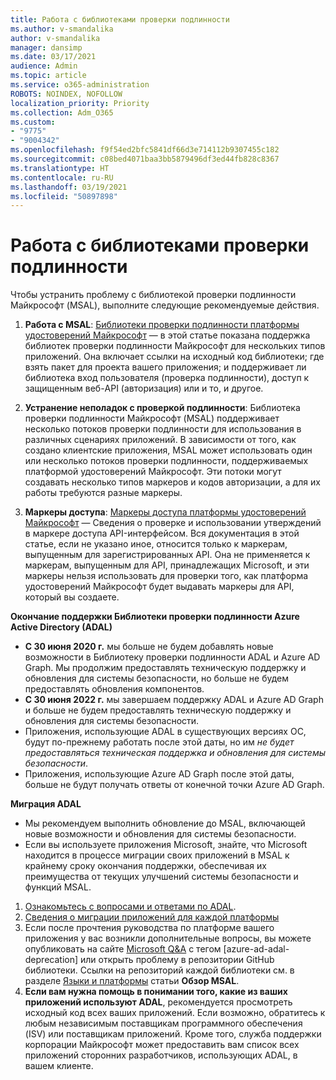 ```yaml
---
title: Работа с библиотеками проверки подлинности
ms.author: v-smandalika
author: v-smandalika
manager: dansimp
ms.date: 03/17/2021
audience: Admin
ms.topic: article
ms.service: o365-administration
ROBOTS: NOINDEX, NOFOLLOW
localization_priority: Priority
ms.collection: Adm_O365
ms.custom:
- "9775"
- "9004342"
ms.openlocfilehash: f9f54ed2bfc5841df66d3e714112b9307455c182
ms.sourcegitcommit: c08bed4071baa3bb5879496df3ed44fb828c8367
ms.translationtype: HT
ms.contentlocale: ru-RU
ms.lasthandoff: 03/19/2021
ms.locfileid: "50897898"
---
```

# <a name="working-with-authentication-libraries"></a>Работа с библиотеками проверки подлинности

Чтобы устранить проблему с библиотекой проверки подлинности Майкрософт (MSAL), выполните следующие рекомендуемые действия.

1. **Работа с MSAL**: [Библиотеки проверки подлинности платформы удостоверений Майкрософт](https://docs.microsoft.com/azure/active-directory/develop/reference-v2-libraries) — в этой статье показана поддержка библиотек проверки подлинности Майкрософт для нескольких типов приложений. Она включает ссылки на исходный код библиотеки; где взять пакет для проекта вашего приложения; и поддерживает ли библиотека вход пользователя (проверка подлинности), доступ к защищенным веб-API (авторизация) или и то, и другое.

2. **Устранение неполадок с проверкой подлинности**: Библиотека проверки подлинности Майкрософт (MSAL) поддерживает несколько потоков проверки подлинности для использования в различных сценариях приложений. В зависимости от того, как создано клиентские приложения, MSAL может использовать один или несколько потоков проверки подлинности, поддерживаемых платформой удостоверений Майкрософт. Эти потоки могут создавать несколько типов маркеров и кодов авторизации, а для их работы требуются разные маркеры.

3. **Маркеры доступа**: [Маркеры доступа платформы удостоверений Майкрософт](https://docs.microsoft.com/azure/active-directory/develop/access-tokens) — Сведения о проверке и использовании утверждений в маркере доступа API-интерфейсом. Вся документация в этой статье, если не указано иное, относится только к маркерам, выпущенным для зарегистрированных API. Она не применяется к маркерам, выпущенным для API, принадлежащих Microsoft, и эти маркеры нельзя использовать для проверки того, как платформа удостоверений Майкрософт будет выдавать маркеры для API, который вы создаете.

**Окончание поддержки Библиотеки проверки подлинности Azure Active Directory (ADAL)**

- **С 30 июня 2020 г.** мы больше не будем добавлять новые возможности в Библиотеку проверки подлинности ADAL и Azure AD Graph. Мы продолжим предоставлять техническую поддержку и обновления для системы безопасности, но больше не будем предоставлять обновления компонентов.
- **С 30 июня 2022 г.** мы завершаем поддержку ADAL и Azure AD Graph и больше не будем предоставлять техническую поддержку и обновления для системы безопасности.
- Приложения, использующие ADAL в существующих версиях ОС, будут по-прежнему работать после этой даты, но им *не будет предоставляться техническая поддержка и обновления для системы безопасности*.
- Приложения, использующие Azure AD Graph после этой даты, больше не будут получать ответы от конечной точки Azure AD Graph.

**Миграция ADAL**

- Мы рекомендуем выполнить обновление до MSAL, включающей новые возможности и обновления для системы безопасности.
- Если вы используете приложения Microsoft, знайте, что Microsoft находится в процессе миграции своих приложений в MSAL к крайнему сроку окончания поддержки, обеспечивая их преимущества от текущих улучшений системы безопасности и функций MSAL.

1. [Ознакомьтесь с вопросами и ответами по ADAL](https://docs.microsoft.com/azure/active-directory/develop/msal-migration#frequently-asked-questions-faq).
2. [Сведения о миграции приложений для каждой платформы](https://docs.microsoft.com/azure/active-directory/develop/msal-migration#migration-guidance)
3. Если после прочтения руководства по платформе вашего приложения у вас возникли дополнительные вопросы, вы можете опубликовать на сайте [Microsoft Q&A](https://docs.microsoft.com/answers/topics/azure-ad-adal-deprecation.html) с тегом [azure-ad-adal-deprecation] или открыть проблему в репозитории GitHub библиотеки. Ссылки на репозиторий каждой библиотеки см. в разделе [Языки и платформы](https://docs.microsoft.com/azure/active-directory/develop/msal-overview#languages-and-frameworks) статьи **Обзор MSAL**.
4. **Если вам нужна помощь в понимании того, какие из ваших приложений используют ADAL**, рекомендуется просмотреть исходный код всех ваших приложений. Если возможно, обратитесь к любым независимым поставщикам программного обеспечения (ISV) или поставщикам приложений. Кроме того, служба поддержки корпорации Майкрософт может предоставить вам список всех приложений сторонних разработчиков, использующих ADAL, в вашем клиенте.







